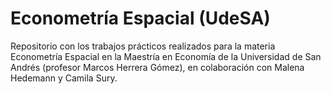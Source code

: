 # Econometría Espacial (UdeSA)

Repositorio con los trabajos prácticos realizados para la materia Econometría Espacial en la Maestría en Economía de la Universidad de San Andrés (profesor Marcos Herrera Gómez), en colaboración con Malena Hedemann y Camila Sury.

